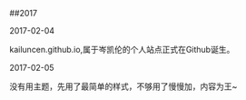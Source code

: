 ##2017

2017-02-04

kailuncen.github.io,属于岑凯伦的个人站点正式在Github诞生。

2017-02-05

没有用主题，先用了最简单的样式，不够用了慢慢加，内容为王~